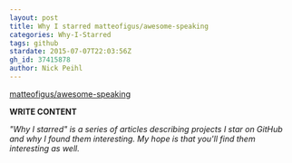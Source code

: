 ```yaml
---
layout: post
title: Why I starred matteofigus/awesome-speaking
categories: Why-I-Starred
tags: github
stardate: 2015-07-07T22:03:56Z
gh_id: 37415878
author: Nick Peihl
---
```


[matteofigus/awesome-speaking](https://github.com/matteofigus/awesome-speaking)

**WRITE CONTENT**

*"Why I starred" is a series of articles describing projects I star on GitHub and why I found them interesting. My hope is that you'll find them interesting as well.*

